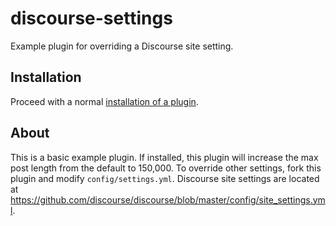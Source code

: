 # discourse-settings

Example plugin for overriding a Discourse site setting.

## Installation

Proceed with a normal [installation of a plugin](https://meta.discourse.org/t/install-a-plugin/19157?u=jomaxro).


## About

This is a basic example plugin. If installed, this plugin will increase the max post length from the default to 150,000. To override other settings, fork this plugin and modify `config/settings.yml`. Discourse site settings are located at https://github.com/discourse/discourse/blob/master/config/site_settings.yml.
